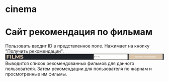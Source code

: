 # cinema
# Сайт рекомендация по фильмам
Пользовать вводит ID в предствленное поле. Нажимает на кнопку "Получить рекомендации". 
![Image alt](https://github.com/julesadikhanyan/cinema/blob/master/img/1.JPG)
Выводится список рекомендованных фильмов для данного пользователя. 
Затем рекомендации для пользователя по жарнам и просмотренные им фильмы.
